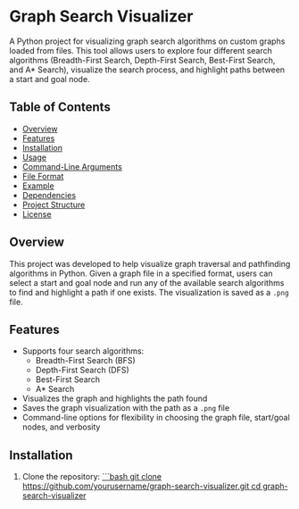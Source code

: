 # Graph Search Visualizer

A Python project for visualizing graph search algorithms on custom graphs loaded from files. This tool allows users to explore four different search algorithms (Breadth-First Search, Depth-First Search, Best-First Search, and A* Search), visualize the search process, and highlight paths between a start and goal node.

## Table of Contents
- [Overview](#overview)
- [Features](#features)
- [Installation](#installation)
- [Usage](#usage)
- [Command-Line Arguments](#command-line-arguments)
- [File Format](#file-format)
- [Example](#example)
- [Dependencies](#dependencies)
- [Project Structure](#project-structure)
- [License](#license)

## Overview
This project was developed to help visualize graph traversal and pathfinding algorithms in Python. Given a graph file in a specified format, users can select a start and goal node and run any of the available search algorithms to find and highlight a path if one exists. The visualization is saved as a `.png` file.

## Features
- Supports four search algorithms:
  - Breadth-First Search (BFS)
  - Depth-First Search (DFS)
  - Best-First Search
  - A* Search
- Visualizes the graph and highlights the path found
- Saves the graph visualization with the path as a `.png` file
- Command-line options for flexibility in choosing the graph file, start/goal nodes, and verbosity

## Installation
1. Clone the repository:
[   ```bash
   git clone https://github.com/yourusername/graph-search-visualizer.git
   cd graph-search-visualizer
](https://github.com/rubino1996/SearchPathVisualizer.git)
